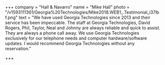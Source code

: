 +++
company = "Hall & Navarro"
name = "Mike Hall"
photo = "/v1593111361/Georgia%20Technologies/Mike2018.WEB1_.Testimonial_i37lbf.png"
text = "We have used Georgia Technologies since 2013 and their service has been impeccable. The staff at Georgia Technologies, David Rogers, Phil, Taylor, Neal and Johnny are always reliable and quick to assist. They are always a phone call away. We use Georgia Technologies exclusively for our telephone needs and computer hardware/software updates. I would recommend Georgia Technologies without any reservation."

+++
